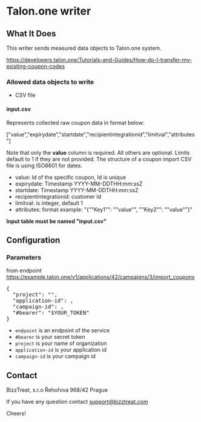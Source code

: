 # Talon.one writer

## What It Does

This writer sends measured data objects to Talon.one system.

https://developers.talon.one/Tutorials-and-Guides/How-do-I-transfer-my-existing-coupon-codes

### Allowed data objects to write

- CSV file

#### input.csv

Represents collected raw coupon data in format below:

["value","expirydate","startdate","recipientintegrationid","limitval","attributes"]

Note that only the **value** column is required. All others are optional. Limits default to 1 if they are not provided.
The structure of a coupon import CSV file is using ISO8601 for dates. 

- value: Id of the specific coupon, Id is unique
- expirydate: Timestamp YYYY-MM-DDTHH:mm:ssZ
- startdate: Timestamp YYYY-MM-DDTHH:mm:ssZ
- recipientintegrationid: customer Id
- limitval: is integer, default 1
- attributes: format example: "{""Key1"": ""value"", ""Key2"": ""value""}"

**Input table must be named \"input.csv\"**

## Configuration


### Parameters

from endpoint
https://example.talon.one/v1/applications/42/campaigns/3/import_coupons

<pre>
{
  "project": "<example>",
  "application-id": <id>,
  "campaign-id": <id>,
  "#bearer": "$YOUR_TOKEN"
}
</pre>


- `endpoint` is an endpoint of the service
- `#bearer` is your secret token
- `project` is your name of organization
- `application-id` is your application id
- `campaign-id` is your campaign id


## Contact

BizzTreat, s.r.o
Řehořova 968/42
Prague

If you have any question contact support@bizztreat.com

Cheers!
